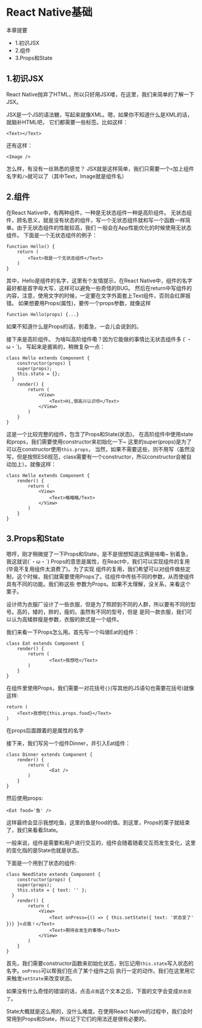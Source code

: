# React Native基础

本章提要
- 1.初识JSX
- 2.组件
- 3.Props和State

## 1.初识JSX
React Native抛弃了HTML，所以只好用JSX喽，在这里，我们来简单的了解一下JSX。

JSX是一个JS的语法糖，写起来就像XML。嗯，如果你不知道什么是XML的话，就脑补HTML吧，
它们都需要一些标签。比如这样：

```
<Text></Text>
```

还有这样：
```
<Image />
```
怎么样，有没有一丝熟悉的感觉？
JSX就是这样简单，我们只需要一个`<`加上组件名字和`/>`就可以了（其中Text，Image就是组件名）

## 2.组件

在React Native中，有两种组件，一种是无状态组件一种是高阶组件。
无状态组件，顾名思义，就是没有状态的组件，写一个无状态组件就和写一个函数一样简单。由于无状态组件的性能较高，我们
一般会在App性能优化的时候使用无状态组件。
下面是一个无状态组件的例子：

```
function Hello() {
    return (
        <Text>我是一个无状态组件</Text>
    )
}
```
其中，Hello是组件的名字，这里有个友情提示，在React Native中，组件的名字最好都是首字母大写，这样可以避免一些奇怪的BUG。
然后在return中写组件的内容，注意，使用文字的时候，一定要在文字外面套上Text组件，否则会红屏报错。
如果想要用Props(属性)，要传一个props参数，就像这样

```
function Hello(props) {...}

```
如果不知道什么是Props的话，别着急，一会儿会说到的。

接下来是高阶组件。
为啥叫高阶组件嘞？因为它能做的事情比无状态组件多 (´・ω・`)。
写起来是酱紫的，稍微复杂一点：
```
class Hello extends Component {
    constructor(props) {
    super(props);
    this.state = {};
  }
    render() {
        return (
            <View>
                <Text>Hi,很高兴认识你</Text>
            </View>
        )
    }
}

```
这是一个比较完整的组件，包含了Props和State(状态)。
在高阶组件中使用state和props，我们需要使用constructor来初始化一下~
这里的super(props)是为了可以在constructor使用`this.props`，
当然，如果不需要这些，则不用写（虽然没写，但是按照ES6规范，class需要有一个constructor，所以constructor会被自动加上）。就像这样：

```
class Hello extends Component {
    render() {
        return (
            <View>
                <Text>略略略/Text>
            </View>
        )
    }
}
```

## 3.Props和State

嗯哼，刚才稍微提了一下Props和State，是不是很想知道这俩是啥嘞~
别着急，我这就说(´・ω・`)
Props的意思是属性，在React中，我们可以实现组件的复用(毕竟不复用组件太浪费了)。为了实现
组件的复用，我们希望可以对组件做些定制，这个时候，我们就需要使用Props了。往组件中传些不同的参数，从而使组件具有不同的功能。我们称这些
参数为Props。如果不太理解，没关系，来看这个栗子。

设计师为衣服厂设计了一些衣服，但是为了照顾到不同的人群，所以要有不同的型号。高的，矮的，胖的，瘦的。虽然有不同的型号，但是
是同一款衣服，我们可以认为高矮胖瘦是参数，衣服的款式是一个组件。

我们来看一下Props怎么用。首先写一个叫做Eat的组件：

```
class Eat extends Component {
    render() {
        return (
                <Text>我想吃</Text>
        )
    }
}

```

在组件里使用Props，我们需要一对花括号`{}`(写其他的JS语句也需要花括号)就像这样:

```
return (
    <Text>我想吃{this.props.food}</Text>
)
```

在props后面跟着的是属性的名字

接下来，我们写另一个组件Dinner，并引入Eat组件：

```
class Dinner extends Component {
    render() {
        return (
                <Eat />
        )
    }
}
```

然后使用props:

```
<Eat food='鱼' />
```

这样最终会显示我想吃鱼，这里的鱼是food的值。到这里，Props的栗子就结束了，我们来看看State。

一般来说，组件是需要和用户进行交互的，组件会随着随着交互而发生变化，这里的变化指的是State也就是状态。

下面是一个用到了状态的组件:

```
class NeedState extends Component {
    constructor(props) {
    super(props);
    this.state = { text: '' };
  }
    render() {
        return (
            <View>
                <Text onPress={() => { this.setState({ text: '状态变了' })} }>点我！</Text>
                <Text>期待会发生的事情</Text>
            </View>
        )
    }
}
```

首先，我们需要constructor函数来初始化状态，别忘记用`this.state`写入状态的名字。`onPress`可以帮我们在点了某个组件之后
执行一定的动作。我们在这里用它来触发`setState`来改变状态。

如果没有什么奇怪的错误的话，点击`点我`这个文本之后，下面的文字会变成`状态变了`。

State大概就是这么用的，没什么难度。在使用React Native的过程中，我们会时常用到Props和State，所以记下它们的用法还是很有必要的。